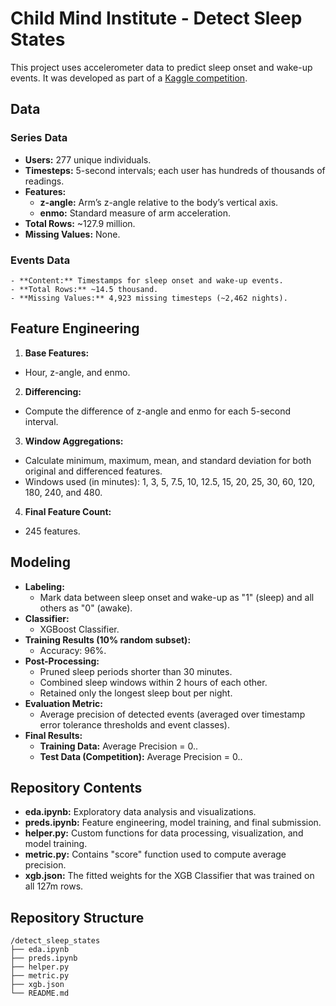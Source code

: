 # Child Mind Institute - Detect Sleep States
This project uses accelerometer data to predict sleep onset and wake-up events. It was developed as part of a [Kaggle competition](https://www.kaggle.com/competitions/child-mind-institute-detect-sleep-states).

## Data
### Series Data
- **Users:** 277 unique individuals.
- **Timesteps:** 5-second intervals; each user has hundreds of thousands of readings.
- **Features:** 
    - **z-angle:** Arm’s z-angle relative to the body’s vertical axis.
    - **enmo:** Standard measure of arm acceleration.
- **Total Rows:** ~127.9 million.
- **Missing Values:** None.

### Events Data
    - **Content:** Timestamps for sleep onset and wake-up events.
    - **Total Rows:** ~14.5 thousand.
    - **Missing Values:** 4,923 missing timesteps (~2,462 nights).

## Feature Engineering
1. **Base Features:** 
- Hour, z-angle, and enmo.
2. **Differencing:** 
- Compute the difference of z-angle and enmo for each 5-second interval.
3. **Window Aggregations:** 
- Calculate minimum, maximum, mean, and standard deviation for both original and differenced features.
- Windows used (in minutes): 1, 3, 5, 7.5, 10, 12.5, 15, 20, 25, 30, 60, 120, 180, 240, and 480.
4. **Final Feature Count:** 
- 245 features.

## Modeling
- **Labeling:** 
  - Mark data between sleep onset and wake-up as "1" (sleep) and all others as "0" (awake).
- **Classifier:** 
  - XGBoost Classifier.
- **Training Results (10% random subset):** 
  - Accuracy: 96%.
- **Post-Processing:** 
  - Pruned sleep periods shorter than 30 minutes.
  - Combined sleep windows within 2 hours of each other.
  - Retained only the longest sleep bout per night.
- **Evaluation Metric:** 
  - Average precision of detected events (averaged over timestamp error tolerance thresholds and event classes).
- **Final Results:**
  - **Training Data:** Average Precision = 0..
  - **Test Data (Competition):** Average Precision = 0..

## Repository Contents
- **eda.ipynb:** Exploratory data analysis and visualizations.
- **preds.ipynb:** Feature engineering, model training, and final submission.
- **helper.py:** Custom functions for data processing, visualization, and model training.
- **metric.py:** Contains "score" function used to compute average precision.
- **xgb.json:** The fitted weights for the XGB Classifier that was trained on all 127m rows.

## Repository Structure
```
/detect_sleep_states
├── eda.ipynb
├── preds.ipynb
├── helper.py
├── metric.py
├── xgb.json
└── README.md
```